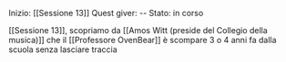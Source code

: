 Inizio: [[Sessione 13]]
Quest giver: --
Stato: in corso

[[Sessione 13]], scopriamo da [[Amos Witt (preside del Collegio della musica)]] che il [[Professore OvenBear]] è scompare 3 o 4 anni fa dalla scuola senza lasciare traccia